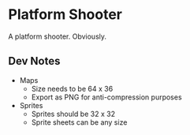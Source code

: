 # Platform Shooter

A platform shooter. Obviously.

## Dev Notes

* Maps
    * Size needs to be 64 x 36
    * Export as PNG for anti-compression purposes
* Sprites
    * Sprites should be 32 x 32
    * Sprite sheets can be any size